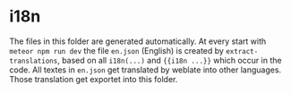 # i18n
The files in this folder are generated automatically. 
At every start with `meteor npm run dev` the file `en.json` (English) is created by 
`extract-translations`, based on all `i18n(...)` and `{{i18n ...}}` which occur in the code.
All textes in `en.json` get translated by weblate into other languages. Those translation get 
exportet into this folder.
